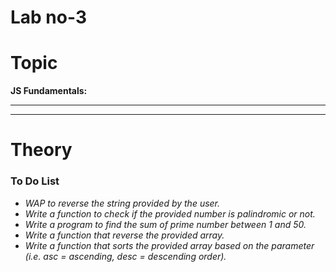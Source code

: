 # Lab no-3

<h1>Topic</h1>
<b>JS Fundamentals:</b>
<hr><hr>
<h1>Theory</h1>
<h3>To Do List</h3>
<i><ul>
<li>WAP to reverse the string provided by the user.</li>
<li>Write a function to check if the provided number is palindromic or not.
</li>
<li>Write a program to find the sum of prime number between 1 and 50.</li>
<li>Write a function that reverse the provided array.</li>
<li>Write a function that sorts the provided array based on the parameter (i.e. asc = ascending, desc = descending order).</li>
</ul></i>
